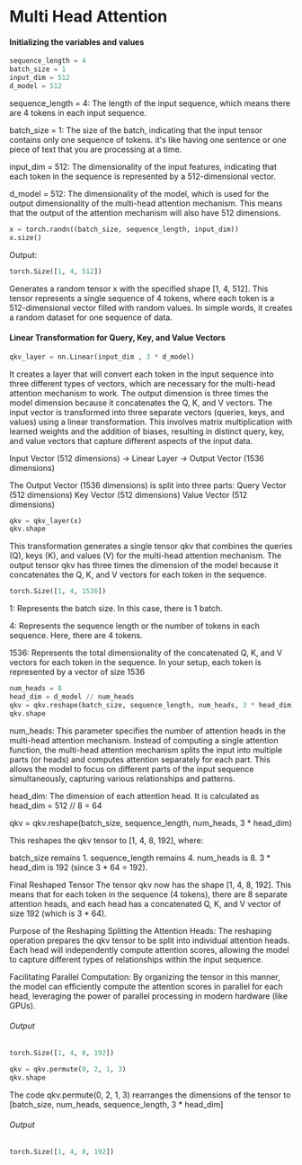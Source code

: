 # Multi Head Attention

#### Initializing the variables and values

```Python
sequence_length = 4
batch_size = 1
input_dim = 512
d_model = 512
```

sequence_length = 4: The length of the input sequence, which means there are 4 tokens in each input sequence.

batch_size = 1: The size of the batch, indicating that the input tensor contains only one sequence of tokens. it's like having one sentence or one piece of text that you are processing at a time.

input_dim = 512: The dimensionality of the input features, indicating that each token in the sequence is represented by a 512-dimensional vector.

d_model = 512: The dimensionality of the model, which is used for the output dimensionality of the multi-head attention mechanism. This means that the output of the attention mechanism will also have 512 dimensions.

```Python
x = torch.randn((batch_size, sequence_length, input_dim))
x.size()
```
Output:

```Python
torch.Size([1, 4, 512])
```

Generates a random tensor x with the specified shape [1, 4, 512]. This tensor represents a single sequence of 4 tokens, where each token is a 512-dimensional vector filled with random values. In simple words, it creates a random dataset for one sequence of data.

#### Linear Transformation for Query, Key, and Value Vectors

```python
qkv_layer = nn.Linear(input_dim , 3 * d_model)
```

It creates a layer that will convert each token in the input sequence into three different types of vectors, which are necessary for the multi-head attention mechanism to work. The output dimension is three times the model dimension because it concatenates the Q, K, and V vectors. The input vector is transformed into three separate vectors (queries, keys, and values) using a linear transformation. This involves matrix multiplication with learned weights and the addition of biases, resulting in distinct query, key, and value vectors that capture different aspects of the input data.

Input Vector (512 dimensions) → Linear Layer → Output Vector (1536 dimensions)

The Output Vector (1536 dimensions) is split into three parts:
Query Vector (512 dimensions)
Key Vector (512 dimensions)
Value Vector (512 dimensions)

```python
qkv = qkv_layer(x)
qkv.shape

```

This transformation generates a single tensor qkv that combines the queries (Q), keys (K), and values (V) for the multi-head attention mechanism. The output tensor qkv has three times the dimension of the model because it concatenates the Q, K, and V vectors for each token in the sequence.

```Python
torch.Size([1, 4, 1536])
```    


1: Represents the batch size. In this case, there is 1 batch.

4: Represents the sequence length or the number of tokens in each sequence. Here, there are 4 tokens.

1536: Represents the total dimensionality of the concatenated Q, K, and V vectors for each token in the sequence. In your setup, each token is represented by a vector of size 1536




```Python
num_heads = 8
head_dim = d_model // num_heads
qkv = qkv.reshape(batch_size, sequence_length, num_heads, 3 * head_dim)
qkv.shape
```
num_heads: This parameter specifies the number of attention heads in the multi-head attention mechanism. Instead of computing a single attention function, the multi-head attention mechanism splits the input into multiple parts (or heads) and computes attention separately for each part. This allows the model to focus on different parts of the input sequence simultaneously, capturing various relationships and patterns.

head_dim: The dimension of each attention head. It is calculated as
head_dim = 512 // 8 = 64

qkv = qkv.reshape(batch_size, sequence_length, num_heads, 3 * head_dim)

This reshapes the qkv tensor to [1, 4, 8, 192], where:

batch_size remains 1.
sequence_length remains 4.
num_heads is 8.
3 * head_dim is 192 (since 3 * 64 = 192).

Final Reshaped Tensor
The tensor qkv now has the shape [1, 4, 8, 192]. This means that for each token in the sequence (4 tokens), there are 8 separate attention heads, and each head has a concatenated Q, K, and V vector of size 192 (which is 3 * 64).

Purpose of the Reshaping
Splitting the Attention Heads: The reshaping operation prepares the qkv tensor to be split into individual attention heads. Each head will independently compute attention scores, allowing the model to capture different types of relationships within the input sequence.

Facilitating Parallel Computation: By organizing the tensor in this manner, the model can efficiently compute the attention scores in parallel for each head, leveraging the power of parallel processing in modern hardware (like GPUs).


###### Output

```Python
torch.Size([1, 4, 8, 192])
```

```Python
qkv = qkv.permute(0, 2, 1, 3)
qkv.shape
```
The code qkv.permute(0, 2, 1, 3) rearranges the dimensions of the tensor to [batch_size, num_heads, sequence_length, 3 * head_dim]

###### Output

```Python
torch.Size([1, 4, 8, 192])
```
     




